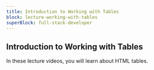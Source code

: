 ```yaml
---
title: Introduction to Working with Tables
block: lecture-working-with-tables
superBlock: full-stack-developer
---
```


## Introduction to Working with Tables

In these lecture videos, you will learn about HTML tables.
